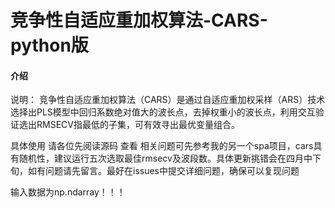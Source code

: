 # 竞争性自适应重加权算法-CARS-python版

#### 介绍
说明：  竞争性自适应重加权算法（CARS）是通过自适应重加权采样（ARS）技术选择出PLS模型中回归系数绝对值大的波长点，去掉权重小的波长点，利用交互验证选出RMSECV指最低的子集，可有效寻出最优变量组合。

具体使用 请各位先阅读源码 查看 相关问题可先参考我的另一个spa项目，cars具有随机性，建议运行五次选取最佳rmsecv及波段数。具体更新挑错会在四月中下旬，如有问题请先留言。最好在issues中提交详细问题，确保可以复现问题

输入数据为np.ndarray！！！
